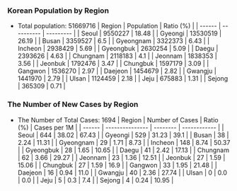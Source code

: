### Korean Population by Region
* Total population: 51669716
|   Region   | Population | Ratio (%) |
|   ------   | ---------- | --------- |
|   Seoul    |  9550227   |   18.48   |
|  Gyeongi   |  13530519  |   26.19   |
|   Busan    |  3359527   |    6.5    |
| Gyeongnam  |  3322373   |    6.43   |
|  Incheon   |  2938429   |    5.69   |
| Gyeongbuk  |  2630254   |    5.09   |
|   Daegu    |  2393626   |    4.63   |
|  Chungnam  |  2118183   |    4.1    |
|  Jeonnam   |  1838353   |    3.56   |
|  Jeonbuk   |  1792476   |    3.47   |
|  Chungbuk  |  1597179   |    3.09   |
|  Gangwon   |  1536270   |    2.97   |
|  Daejeon   |  1454679   |    2.82   |
|  Gwangju   |  1441970   |    2.79   |
|   Ulsan    |  1124459   |    2.18   |
|    Jeju    |   675883   |    1.31   |
|   Sejong   |   365309   |    0.71   |

### The Number of New Cases by Region
* The Number of Total Cases:  1694
|   Region   | Number of Cases | Ratio (%) | Cases per 1M |
|   ------   | --------------- | -------- | ------------ |
|   Seoul    |       644       |   38.02   |    67.43     |
|  Gyeongi   |       529       |   31.23   |     39.1     |
|   Busan    |        38       |    2.24   |    11.31     |
| Gyeongnam  |        29       |    1.71   |     8.73     |
|  Incheon   |       148       |    8.74   |    50.37     |
| Gyeongbuk  |        28       |    1.65   |    10.65     |
|   Daegu    |        41       |    2.42   |    17.13     |
|  Chungnam  |        62       |    3.66   |    29.27     |
|  Jeonnam   |        23       |    1.36   |    12.51     |
|  Jeonbuk   |        27       |    1.59   |    15.06     |
|  Chungbuk  |        27       |    1.59   |     16.9     |
|  Gangwon   |        33       |    1.95   |    21.48     |
|  Daejeon   |        16       |    0.94   |     11.0     |
|  Gwangju   |        40       |    2.36   |    27.74     |
|   Ulsan    |        0        |    0.0    |     0.0      |
|    Jeju    |        5        |    0.3    |     7.4      |
|   Sejong   |        4        |    0.24   |    10.95     |


